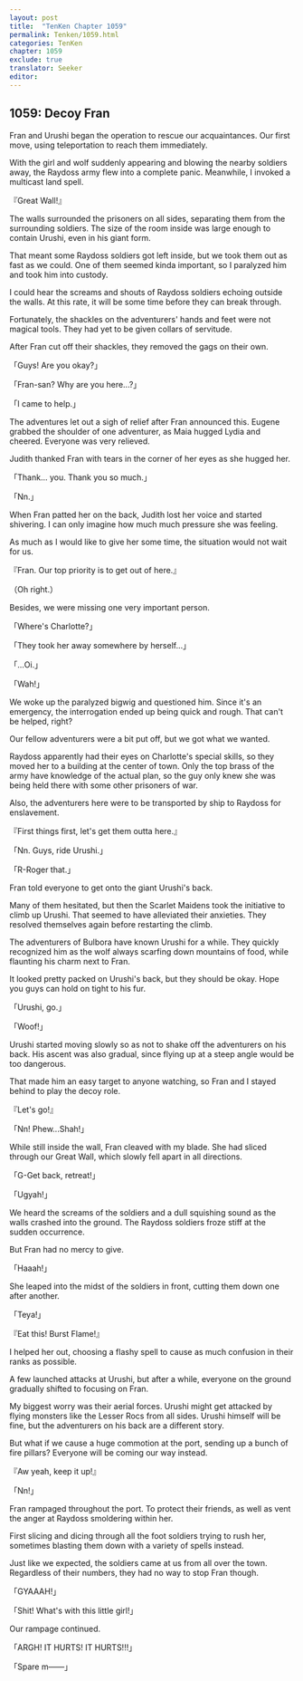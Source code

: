 ```yaml
---
layout: post
title:  "TenKen Chapter 1059"
permalink: Tenken/1059.html
categories: TenKen
chapter: 1059
exclude: true
translator: Seeker
editor: 
---
```

<h2>1059: Decoy Fran</h2>

Fran and Urushi began the operation to rescue our acquaintances. Our first move, using teleportation to reach them immediately.

With the girl and wolf suddenly appearing and blowing the nearby soldiers away, the Raydoss army flew into a complete panic. Meanwhile, I invoked a multicast land spell.

『Great Wall!』

The walls surrounded the prisoners on all sides, separating them from the surrounding soldiers. The size of the room inside was large enough to contain Urushi, even in his giant form.

That meant some Raydoss soldiers got left inside, but we took them out as fast as we could. One of them seemed kinda important, so I paralyzed him and took him into custody.

I could hear the screams and shouts of Raydoss soldiers echoing outside the walls. At this rate, it will be some time before they can break through.

Fortunately, the shackles on the adventurers' hands and feet were not magical tools. They had yet to be given collars of servitude.

After Fran cut off their shackles, they removed the gags on their own.

「Guys! Are you okay?」

「Fran-san? Why are you here...?」

「I came to help.」

The adventures let out a sigh of relief after Fran announced this. Eugene grabbed the shoulder of one adventurer, as Maia hugged Lydia and cheered. Everyone was very relieved.

Judith thanked Fran with tears in the corner of her eyes as she hugged her.

「Thank... you. Thank you so much.」

「Nn.」

When Fran patted her on the back, Judith lost her voice and started shivering. I can only imagine how much much pressure she was feeling.

As much as I would like to give her some time, the situation would not wait for us.

『Fran. Our top priority is to get out of here.』

（Oh right.）

Besides, we were missing one very important person.

「Where's Charlotte?」

「They took her away somewhere by herself...」

「...Oi.」

「Wah!」

We woke up the paralyzed bigwig and questioned him. Since it's an emergency, the interrogation ended up being quick and rough. That can't be helped, right?

Our fellow adventurers were a bit put off, but we got what we wanted.

Raydoss apparently had their eyes on Charlotte's special skills, so they moved her to a building at the center of town. Only the top brass of the army have knowledge of the actual plan, so the guy only knew she was being held there with some other prisoners of war.

Also, the adventurers here were to be transported by ship to Raydoss for enslavement.

『First things first, let's get them outta here.』

「Nn. Guys, ride Urushi.」

「R-Roger that.」

Fran told everyone to get onto the giant Urushi's back.

Many of them hesitated, but then the Scarlet Maidens took the initiative to climb up Urushi. That seemed to have alleviated their anxieties. They resolved themselves again before restarting the climb.

The adventurers of Bulbora have known Urushi for a while. They quickly recognized him as the wolf always scarfing down mountains of food, while flaunting his charm next to Fran.

It looked pretty packed on Urushi's back, but they should be okay. Hope you guys can hold on tight to his fur.

「Urushi, go.」

「Woof!」

Urushi started moving slowly so as not to shake off the adventurers on his back. His ascent was also gradual, since flying up at a steep angle would be too dangerous.

That made him an easy target to anyone watching, so Fran and I stayed behind to play the decoy role.

『Let's go!』

「Nn! Phew...Shah!」

While still inside the wall, Fran cleaved with my blade. She had sliced through our Great Wall, which slowly fell apart in all directions.

「G-Get back, retreat!」

「Ugyah!」

We heard the screams of the soldiers and a dull squishing sound as the walls crashed into the ground. The Raydoss soldiers froze stiff at the sudden occurrence.

But Fran had no mercy to give.

「Haaah!」

She leaped into the midst of the soldiers in front, cutting them down one after another.

「Teya!」

『Eat this! Burst Flame!』

I helped her out, choosing a flashy spell to cause as much confusion in their ranks as possible.

A few launched attacks at Urushi, but after a while, everyone on the ground gradually shifted to focusing on Fran.

My biggest worry was their aerial forces. Urushi might get attacked by flying monsters like the Lesser Rocs from all sides. Urushi himself will be fine, but the adventurers on his back are a different story.

But what if we cause a huge commotion at the port, sending up a bunch of fire pillars? Everyone will be coming our way instead.

『Aw yeah, keep it up!』

「Nn!」

Fran rampaged throughout the port. To protect their friends, as well as vent the anger at Raydoss smoldering within her.

First slicing and dicing through all the foot soldiers trying to rush her, sometimes blasting them down with a variety of spells instead.

Just like we expected, the soldiers came at us from all over the town. Regardless of their numbers, they had no way to stop Fran though.

「GYAAAH!」

「Shit! What's with this little girl!」

Our rampage continued.

「ARGH! IT HURTS! IT HURTS!!!」

「Spare m――」

